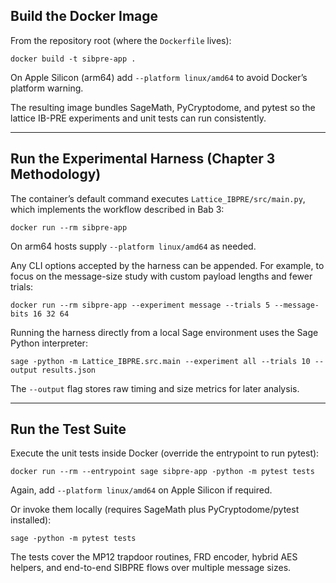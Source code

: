 ## Build the Docker Image

From the repository root (where the `Dockerfile` lives):

```
docker build -t sibpre-app .
```

On Apple Silicon (arm64) add `--platform linux/amd64` to avoid Docker’s platform warning.

The resulting image bundles SageMath, PyCryptodome, and pytest so the lattice IB-PRE
experiments and unit tests can run consistently.

---

## Run the Experimental Harness (Chapter 3 Methodology)

The container’s default command executes `Lattice_IBPRE/src/main.py`, which implements
the workflow described in Bab 3:

```
docker run --rm sibpre-app
```

On arm64 hosts supply `--platform linux/amd64` as needed.

Any CLI options accepted by the harness can be appended. For example, to focus on the
message-size study with custom payload lengths and fewer trials:

```
docker run --rm sibpre-app --experiment message --trials 5 --message-bits 16 32 64
```

Running the harness directly from a local Sage environment uses the Sage Python
interpreter:

```
sage -python -m Lattice_IBPRE.src.main --experiment all --trials 10 --output results.json
```

The `--output` flag stores raw timing and size metrics for later analysis.

---

## Run the Test Suite

Execute the unit tests inside Docker (override the entrypoint to run pytest):

```
docker run --rm --entrypoint sage sibpre-app -python -m pytest tests
```

Again, add `--platform linux/amd64` on Apple Silicon if required.

Or invoke them locally (requires SageMath plus PyCryptodome/pytest installed):

```
sage -python -m pytest tests
```

The tests cover the MP12 trapdoor routines, FRD encoder, hybrid AES helpers, and
end-to-end SIBPRE flows over multiple message sizes.
